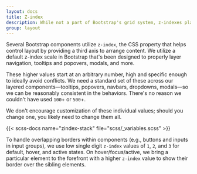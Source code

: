 ```yaml
---
layout: docs
title: Z-index
description: While not a part of Bootstrap's grid system, z-indexes play an important part in how our components overlay and interact with one another.
group: layout
---
```


Several Bootstrap components utilize `z-index`, the CSS property that helps
control layout by providing a third axis to arrange content. We utilize a
default z-index scale in Bootstrap that's been designed to properly layer
navigation, tooltips and popovers, modals, and more.

These higher values start at an arbitrary number, high and specific enough to
ideally avoid conflicts. We need a standard set of these across our layered
components—tooltips, popovers, navbars, dropdowns, modals—so we can be
reasonably consistent in the behaviors. There's no reason we couldn't have used
`100`+ or `500`+.

We don't encourage customization of these individual values; should you change
one, you likely need to change them all.

{{< scss-docs name="zindex-stack" file="scss/_variables.scss" >}}

To handle overlapping borders within components (e.g., buttons and inputs in
input groups), we use low single digit `z-index` values of `1`, `2`, and `3` for
default, hover, and active states. On hover/focus/active, we bring a particular
element to the forefront with a higher `z-index` value to show their border over
the sibling elements.
